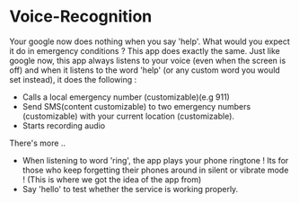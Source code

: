 Voice-Recognition
=================

Your google now does nothing when you say 'help'. What would you expect it do in emergency conditions ? This app does exactly the same. Just like google now, this app always listens to your voice (even when the screen is off) and when it listens to the word 'help' (or any custom word you would set instead), it does the following :
- Calls a local emergency number (customizable)(e.g 911) 
- Send SMS(content customizable) to two emergency numbers (customizable) with your current location (customizable).
- Starts recording audio

There's more ..
- When listening to word 'ring', the app plays your phone ringtone ! Its for those who keep forgetting their phones around in silent or vibrate mode ! (This is where we got the idea of the app from)
- Say 'hello' to test whether the service is working properly.

